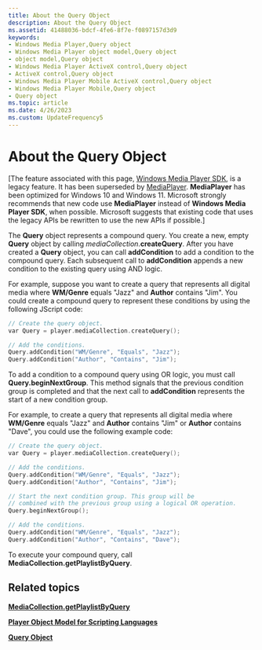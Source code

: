 ```yaml
---
title: About the Query Object
description: About the Query Object
ms.assetid: 41488036-bdcf-4fe6-8f7e-f0897157d3d9
keywords:
- Windows Media Player,Query object
- Windows Media Player object model,Query object
- object model,Query object
- Windows Media Player ActiveX control,Query object
- ActiveX control,Query object
- Windows Media Player Mobile ActiveX control,Query object
- Windows Media Player Mobile,Query object
- Query object
ms.topic: article
ms.date: 4/26/2023
ms.custom: UpdateFrequency5
---
```


# About the Query Object

\[The feature associated with this page, [Windows Media Player SDK](/windows/win32/wmp/windows-media-player-sdk), is a legacy feature. It has been superseded by [MediaPlayer](/uwp/api/Windows.Media.Playback.MediaPlayer). **MediaPlayer** has been optimized for Windows 10 and Windows 11. Microsoft strongly recommends that new code use **MediaPlayer** instead of **Windows Media Player SDK**, when possible. Microsoft suggests that existing code that uses the legacy APIs be rewritten to use the new APIs if possible.\]

The **Query** object represents a compound query. You create a new, empty **Query** object by calling *mediaCollection*.**createQuery**. After you have created a **Query** object, you can call **addCondition** to add a condition to the compound query. Each subsequent call to **addCondition** appends a new condition to the existing query using AND logic.

For example, suppose you want to create a query that represents all digital media where **WM/Genre** equals "Jazz" and **Author** contains "Jim". You could create a compound query to represent these conditions by using the following JScript code:


```C++
// Create the query object.
var Query = player.mediaCollection.createQuery();

// Add the conditions.
Query.addCondition("WM/Genre", "Equals", "Jazz");
Query.addCondition("Author", "Contains", "Jim");
```



To add a condition to a compound query using OR logic, you must call **Query.beginNextGroup**. This method signals that the previous condition group is completed and that the next call to **addCondition** represents the start of a new condition group.

For example, to create a query that represents all digital media where **WM/Genre** equals "Jazz" and **Author** contains "Jim" or **Author** contains "Dave", you could use the following example code:


```C++
// Create the query object.
var Query = player.mediaCollection.createQuery();

// Add the conditions.
Query.addCondition("WM/Genre", "Equals", "Jazz");
Query.addCondition("Author", "Contains", "Jim");

// Start the next condition group. This group will be
// combined with the previous group using a logical OR operation.
Query.beginNextGroup();

// Add the conditions.
Query.addCondition("WM/Genre", "Equals", "Jazz");
Query.addCondition("Author", "Contains", "Dave");
```



To execute your compound query, call **MediaCollection.getPlaylistByQuery**.

## Related topics

<dl> <dt>

[**MediaCollection.getPlaylistByQuery**](mediacollection-getplaylistbyquery.md)
</dt> <dt>

[**Player Object Model for Scripting Languages**](player-object-model-for-scripting-languages.md)
</dt> <dt>

[**Query Object**](query-object.md)
</dt> </dl>

 

 




